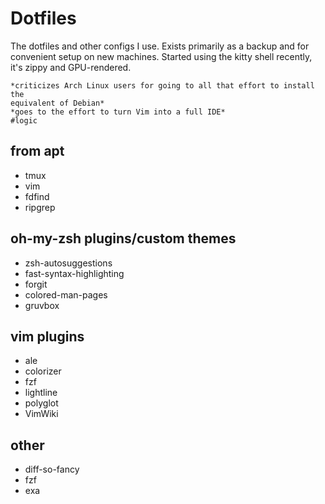# Dotfiles

The dotfiles and other configs I use. Exists primarily as a backup and for
convenient setup on new machines. Started using the kitty shell recently,
it's zippy and GPU-rendered.

```
*criticizes Arch Linux users for going to all that effort to install the
equivalent of Debian*
*goes to the effort to turn Vim into a full IDE*
#logic
```

## from apt
* tmux
* vim
* fdfind
* ripgrep

## oh-my-zsh plugins/custom themes
* zsh-autosuggestions
* fast-syntax-highlighting
* forgit
* colored-man-pages
* gruvbox

## vim plugins
* ale
* colorizer
* fzf
* lightline
* polyglot
* VimWiki

## other
* diff-so-fancy
* fzf
* exa
